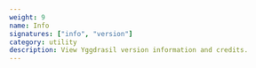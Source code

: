 ```yaml
---
weight: 9
name: Info
signatures: ["info", "version"]
category: utility
description: View Yggdrasil version information and credits.
---
```


